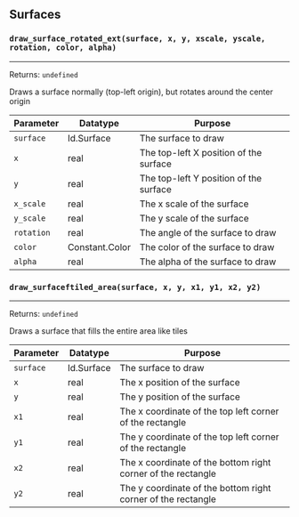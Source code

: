 ## Surfaces

### `draw_surface_rotated_ext(surface, x, y, xscale, yscale, rotation, color, alpha)`
---
 Returns: `undefined`

Draws a surface normally (top-left origin), but rotates around the center origin

| Parameter | Datatype  | Purpose |
|-----------|-----------|---------|
|`surface` |Id.Surface |The surface to draw |
|`x` |real |The top-left X position of the surface |
|`y` |real |The top-left Y position of the surface |
|`x_scale` |real |The x scale of the surface |
|`y_scale` |real |The y scale of the surface |
|`rotation` |real |The angle of the surface to draw |
|`color` |Constant.Color |The color of the surface to draw |
|`alpha` |real |The alpha of the surface to draw |












### `draw_surfaceftiled_area(surface, x, y, x1, y1, x2, y2)`
---
 Returns: `undefined`

Draws a surface that fills the entire area like tiles

| Parameter | Datatype  | Purpose |
|-----------|-----------|---------|
|`surface` |Id.Surface |The surface to draw |
|`x` |real |The x position of the surface |
|`y` |real |The y position of the surface |
|`x1` |real |The x coordinate of the top left corner of the rectangle |
|`y1` |real |The y coordinate of the top left corner of the rectangle |
|`x2` |real |The x coordinate of the bottom right corner of the rectangle |
|`y2` |real |The y coordinate of the bottom right corner of the rectangle |





















